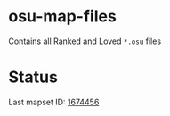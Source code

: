 # osu-map-files

Contains all Ranked and Loved `*.osu` files

# Status

Last mapset ID: [1674456](https://osu.ppy.sh/beatmapsets/1674456)
